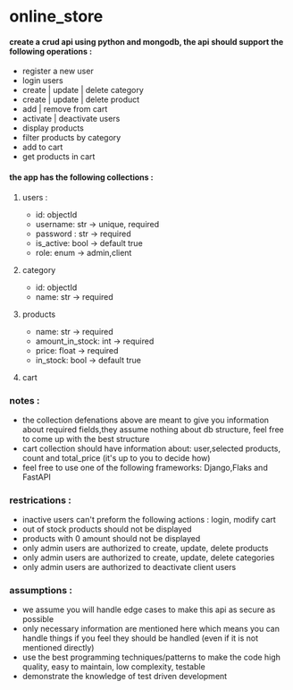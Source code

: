 # online_store
#### create a crud api using python and mongodb, the api should support the following operations : 
- register a new user
- login users 
- create | update | delete category
- create | update | delete product 
- add | remove from cart 
- activate | deactivate users 
- display products 
- filter products by category 
- add to cart 
- get products in cart 

#### the app has the following collections : 
1. users : 
    - id: objectId
    - username: str -> unique, required 
    - password : str -> required 
    - is_active: bool -> default true
    - role: enum -> admin,client 
    
2. category 
    - id: objectId
    - name: str -> required
    
3. products
    - name: str -> required 
    - amount_in_stock: int -> required 
    - price: float -> required
    - in_stock: bool -> default true 
    
4. cart 


### notes : 
- the collection defenations above are meant to give you information about required fields,they assume nothing about db structure, feel free to come up with the best structure 
- cart collection should have information about: user,selected products, count and total_price (it's up to you to decide how)
- feel free to use one of the following frameworks: Django,Flaks and FastAPI

### restrications : 
 - inactive users can't preform the following actions : login, modify cart
 - out of stock products should not be displayed 
 - products with 0 amount should not be displayed 
 - only admin users are authorized to create, update, delete products 
 - only admin users are authorized to create, update, delete categories 
 - only admin users are authorized to deactivate client users
 
### assumptions : 
 - we assume you will handle edge cases to make this api as secure as possible 
 - only necessary information are mentioned here which means you can handle things if you feel they should be handled (even if it is not mentioned directly)
 - use the best programming techniques/patterns to make the code high quality, easy to maintain, low complexity, testable
 - demonstrate the knowledge of test driven development

